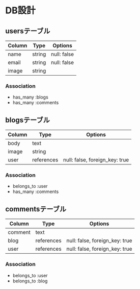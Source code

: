 # DB設計

## usersテーブル

|Column|Type|Options|
|------|----|-------|
|name|string|null: false|
|email|string|null: false|
|image|string||


### Association
- has_many :blogs
- has_many :comments


## blogsテーブル

|Column|Type|Options|
|------|----|-------|
|body|text||
|image|string||
|user|references|null: false, foreign_key: true|

### Association
- belongs_to :user
- has_many :comments

## commentsテーブル

|Column|Type|Options|
|------|----|-------|
|comment|text||
|blog|references|null: false, foreign_key: true|
|user|references|null: false, foreign_key: true|

### Association
- belongs_to :user
- belongs_to :blog
